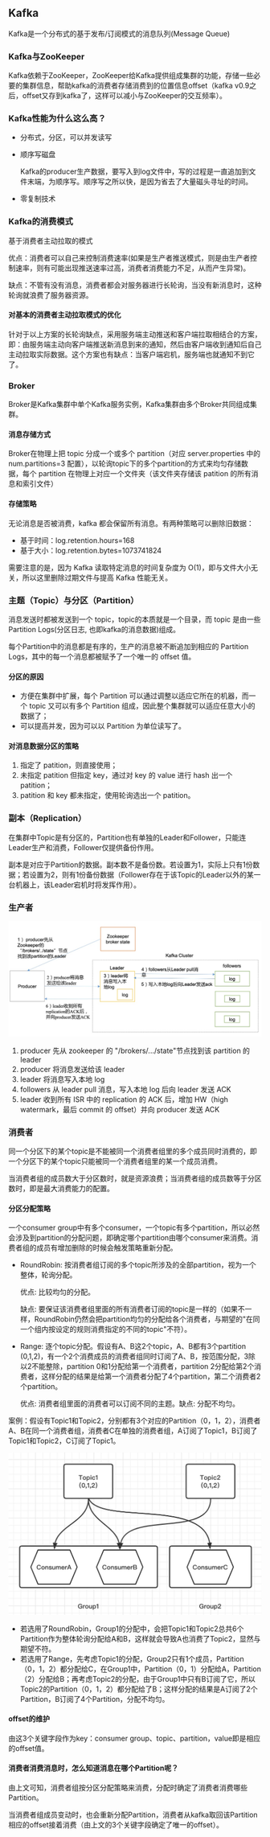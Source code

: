 ## Kafka

Kafka是一个分布式的基于发布/订阅模式的消息队列(Message Queue)

### Kafka与ZooKeeper

Kafka依赖于ZooKeeper，ZooKeeper给Kafka提供组成集群的功能，存储一些必要的集群信息，帮助kafka的消费者存储消费到的位置信息offset（kafka v0.9之后，offset又存到kafka了，这样可以减小与ZooKeeper的交互频率）。

### Kafka性能为什么这么高？

* 分布式，分区，可以并发读写

* 顺序写磁盘

  Kafka的producer生产数据，要写入到log文件中，写的过程是一直追加到文件末端，为顺序写。顺序写之所以快，是因为省去了大量磁头寻址的时间。

* 零复制技术

### Kafka的消费模式

基于消费者主动拉取的模式

优点：消费者可以自己来控制消费速率(如果是生产者推送模式，则是由生产者控制速率，则有可能出现推送速率过高，消费者消费能力不足，从而产生异常)。

缺点：不管有没有消息，消费者都会对服务器进行长轮询，当没有新消息时，这种轮询就浪费了服务器资源。

#### 对基本的消费者主动拉取模式的优化

针对于以上方案的长轮询缺点，采用服务端主动推送和客户端拉取相结合的方案，即：由服务端主动向客户端推送新消息到来的通知，然后由客户端收到通知后自己主动拉取实际数据。这个方案也有缺点：当客户端宕机，服务端也就通知不到它了。

### Broker

Broker是Kafka集群中单个Kafka服务实例，Kafka集群由多个Broker共同组成集群。

#### 消息存储方式

Broker在物理上把 topic 分成一个或多个 partition（对应 server.properties 中的 num.partitions=3 配置），以轮询topic下的多个partition的方式来均匀存储数据，每个 partition 在物理上对应一个文件夹（该文件夹存储该 patition 的所有消息和索引文件）

#### 存储策略

无论消息是否被消费，kafka 都会保留所有消息。有两种策略可以删除旧数据：
* 基于时间：log.retention.hours=168
* 基于大小：log.retention.bytes=1073741824

需要注意的是，因为 Kafka 读取特定消息的时间复杂度为 O(1)，即与文件大小无关，所以这里删除过期文件与提高 Kafka 性能无关。

### 主题（Topic）与分区（Partition）

消息发送时都被发送到一个 topic，topic的本质就是一个目录，而 topic 是由一些 Partition Logs(分区日志, 也即kafka的消息数据)组成。

每个Partition中的消息都是有序的，生产的消息被不断追加到相应的 Partition Logs，其中的每一个消息都被赋予了一个唯一的 offset 值。

#### 分区的原因

* 方便在集群中扩展，每个 Partition 可以通过调整以适应它所在的机器，而一个 topic
又可以有多个 Partition 组成，因此整个集群就可以适应任意大小的数据了；
* 可以提高并发，因为可以以 Partition 为单位读写了。

#### 对消息数据分区的策略

1. 指定了 patition，则直接使用；
2. 未指定 patition 但指定 key，通过对 key 的 value 进行 hash 出一个 patition；
3. patition 和 key 都未指定，使用轮询选出一个 patition。

### 副本（Replication）

在集群中Topic是有分区的，Partition也有单独的Leader和Follower，只能连Leader生产和消费，Follower仅提供备份作用。

副本是对应于Partition的数据。副本数不是备份数。若设置为1，实际上只有1份数据；若设置为2，则有1份备份数据（Follower存在于该Topic的Leader以外的某一台机器上，该Leader宕机时将发挥作用）。

### 生产者

![生产者](../src/kafka/producer.png)

1. producer 先从 zookeeper 的 "/brokers/.../state"节点找到该 partition 的 leader
2. producer 将消息发送给该 leader
3. leader 将消息写入本地 log
4. followers 从 leader pull 消息，写入本地 log 后向 leader 发送 ACK
5. leader 收到所有 ISR 中的 replication 的 ACK 后，增加 HW（high watermark，最后 commit 
的 offset）并向 producer 发送 ACK

### 消费者

同一个分区下的某个topic是不能被同一个消费者组里的多个成员同时消费的，即一个分区下的某个topic只能被同一个消费者组里的某一个成员消费。

当消费者组的成员数大于分区数时，就是资源浪费；当消费者组的成员数等于分区数时，即是最大消费能力的配置。

#### 分区分配策略

一个consumer group中有多个consumer，一个topic有多个partition，所以必然会涉及到partition的分配问题，即确定哪个partition由哪个consumer来消费。消费者组的成员有增加删除的时候会触发策略重新分配。

* RoundRobin: 按消费者组订阅的多个topic所涉及的全部partition，视为一个整体，轮询分配。

  优点: 比较均匀的分配。

  缺点: 要保证该消费者组里面的所有消费者订阅的topic是一样的（如果不一样，RoundRobin仍然会把partition均匀的分配给各个消费者，与期望的"在同一个组内按设定的规则消费指定的不同的topic"不符）。

* Range: 逐个topic分配。假设有A、B这2个topic，A、B都有3个partition (0,1,2)，有一个2个消费成员的消费者组同时订阅了A、B，按范围分配，3除以2不能整除，partition 0和1分配给第一个消费者，partition 2分配给第2个消费者，这样分配的结果是给第一个消费者分配了4个partition，第二个消费者2个partition。

  优点: 消费者组里面的消费者可以订阅不同的主题。缺点: 分配不均匀。

案例：假设有Topic1和Topic2，分别都有3个对应的Partition（0，1，2），消费者A、B在同一个消费者组，消费者C在单独的消费者组，A订阅了Topic1，B订阅了Topic1和Topic2，C订阅了Topic1。

![生产者](../src/kafka/consume_example.png)

* 若选用了RoundRobin，Group1的分配中，会把Topic1和Topic2总共6个Partition作为整体轮询分配给A和B，这样就会导致A也消费了Topic2，显然与期望不符。
* 若选用了Range，先考虑Topic1的分配，Group2只有1个成员，Partition（0，1，2）都分配给C，在Group1中，Partition（0，1）分配给A，Partition（2）分配给B；再考虑Topic2的分配，由于Group1中只有B订阅了它，所以Topic2的Partition（0，1，2）都分配给了B；这样分配的结果是A订阅了2个Partition，B订阅了4个Partition，分配不均匀。

#### offset的维护

由这3个关键字段作为key：consumer group、topic、partition，value即是相应的offset值。

#### 消费者消费消息时，怎么知道消息在哪个Partition呢？

由上文可知，消费者组按分区分配策略来消费，分配时确定了消费者消费哪些Partition。

当消费者组成员变动时，也会重新分配Partition，消费者从kafka取回该Partition相应的offset接着消费（由上文的3个关键字段确定了唯一的offset）。